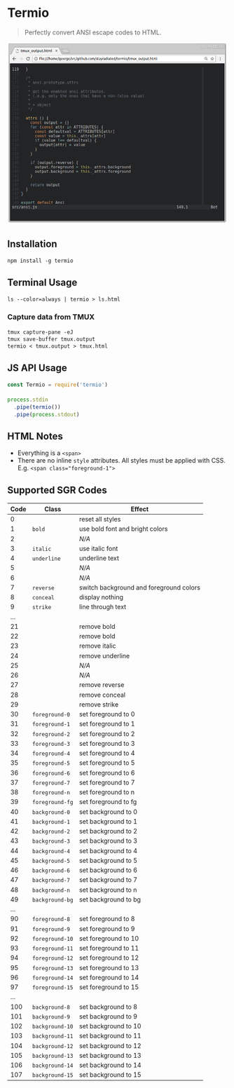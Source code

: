 Termio
============

> Perfectly convert ANSI escape codes to HTML.

![Example Screenshot](./_termio.png#1)

## Installation

```
npm install -g termio
```

## Terminal Usage

```
ls --color=always | termio > ls.html
```

### Capture data from TMUX

```
tmux capture-pane -eJ
tmux save-buffer tmux.output
termio < tmux.output > tmux.html
```

## JS API Usage

```javascript
const Termio = require('termio')

process.stdin
  .pipe(termio())
  .pipe(process.stdout)
```

## HTML Notes

- Everything is a `<span>`
- There are no inline `style` attributes. All styles must be applied with CSS.
  E.g. `<span class="foreground-1">`

## Supported SGR Codes

| Code | Class            | Effect
| ---- | ---------------  | ------
| 0    |                  | reset all styles
| 1    | `bold`           | use bold font and bright colors
| 2    |                  | *N/A*
| 3    | `italic`         | use italic font
| 4    | `underline`      | underline text
| 5    |                  | *N/A*
| 6    |                  | *N/A*
| 7    | `reverse`        | switch background and foreground colors
| 8    | `conceal`        | display nothing
| 9    | `strike`         | line through text
| ...  |                  |
| 21   |                  | remove bold
| 22   |                  | remove bold
| 23   |                  | remove italic
| 24   |                  | remove underline
| 25   |                  | *N/A*
| 26   |                  | *N/A*
| 27   |                  | remove reverse
| 28   |                  | remove conceal
| 29   |                  | remove strike
| 30   | `foreground-0`   | set foreground to 0
| 31   | `foreground-1`   | set foreground to 1
| 32   | `foreground-2`   | set foreground to 2
| 33   | `foreground-3`   | set foreground to 3
| 34   | `foreground-4`   | set foreground to 4
| 35   | `foreground-5`   | set foreground to 5
| 36   | `foreground-6`   | set foreground to 6
| 37   | `foreground-7`   | set foreground to 7
| 38   | `foreground-n`   | set foreground to n
| 39   | `foreground-fg`  | set foreground to fg
| 40   | `background-0`   | set background to 0
| 41   | `background-1`   | set background to 1
| 42   | `background-2`   | set background to 2
| 43   | `background-3`   | set background to 3
| 44   | `background-4`   | set background to 4
| 45   | `background-5`   | set background to 5
| 46   | `background-6`   | set background to 6
| 47   | `background-7`   | set background to 7
| 48   | `background-n`   | set background to n
| 49   | `background-bg`  | set background to bg
| ...  |                  |
| 90   | `foreground-8`   | set foreground to 8
| 91   | `foreground-9`   | set foreground to 9
| 92   | `foreground-10`  | set foreground to 10
| 93   | `foreground-11`  | set foreground to 11
| 94   | `foreground-12`  | set foreground to 12
| 95   | `foreground-13`  | set foreground to 13
| 96   | `foreground-14`  | set foreground to 14
| 97   | `foreground-15`  | set foreground to 15
| ...  |                  |
| 100  | `background-8`   | set background to 8
| 101  | `background-9`   | set background to 9
| 102  | `background-10`  | set background to 10
| 103  | `background-11`  | set background to 11
| 104  | `background-12`  | set background to 12
| 105  | `background-13`  | set background to 13
| 106  | `background-14`  | set background to 14
| 107  | `background-15`  | set background to 15
